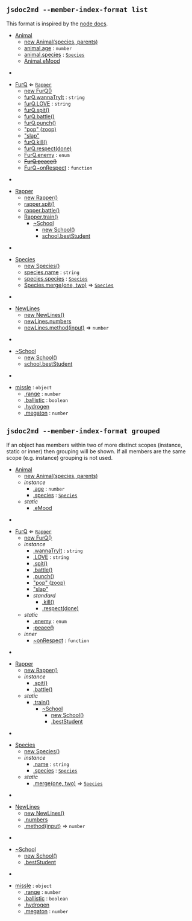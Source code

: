## `jsdoc2md --member-index-format list`
This format is inspired by the [node docs](http://nodejs.org/api/). 

* [Animal](#Animal)
  * [new Animal(species, parents)](#new_Animal_new)
  * [animal.age](#Animal+age) : <code>number</code>
  * [animal.species](#Animal+species) : <code>[Species](#Species)</code>
  * [Animal.eMood](#Animal.eMood)

-

* [FurQ](#FurQ) ⇐ <code>[Rapper](#Rapper)</code>
  * [new FurQ()](#new_FurQ_new)
  * [furQ.wannaTryIt](#FurQ+wannaTryIt) : <code>string</code>
  * [furQ.LOVE](#FurQ+LOVE) : <code>string</code>
  * [furQ.spit()](#FurQ+spit)
  * [furQ.battle()](#Rapper+battle)
  * [furQ.punch()](#FurQ+punch)
  * ["pop" (zoop)](#FurQ+event_pop)
  * ["slap"](#FurQ+event_slap)
  * [furQ.kill()](#FurQ+kill)
  * [furQ.respect(done)](#FurQ+respect)
  * [FurQ.enemy](#FurQ.enemy) : <code>enum</code>
  * ~~[FurQ.peace()](#FurQ.peace)~~
  * [FurQ~onRespect](#FurQ..onRespect) : <code>function</code>

-

* [Rapper](#Rapper)
  * [new Rapper()](#new_Rapper_new)
  * [rapper.spit()](#Rapper+spit)
  * [rapper.battle()](#Rapper+battle)
  * [Rapper.train()](#Rapper.train)
    * [~School](#Rapper.train..School)
      * [new School()](#new_Rapper.train..School_new)
      * [school.bestStudent](#Rapper.train..School+bestStudent)

-

* [Species](#Species)
  * [new Species()](#new_Species_new)
  * [species.name](#Species+name) : <code>string</code>
  * [species.species](#Species+species) : <code>[Species](#Species)</code>
  * [Species.merge(one, two)](#Species.merge) ⇒ <code>[Species](#Species)</code>

-

* [NewLines](#NewLines)
  * [new NewLines()](#new_NewLines_new)
  * [newLines.numbers](#NewLines+numbers)
  * [newLines.method(input)](#NewLines+method) ⇒ <code>number</code>

-

* [~School](#Rapper.train..School)
  * [new School()](#new_Rapper.train..School_new)
  * [school.bestStudent](#Rapper.train..School+bestStudent)

-


* [missle](#missle) : <code>object</code>
  * [.range](#missle.range) : <code>number</code>
  * [.ballistic](#missle.ballistic) : <code>boolean</code>
  * [.hydrogen](#missle.hydrogen)
  * [.megaton](#missle.megaton) : <code>number</code>


## `jsdoc2md --member-index-format grouped`
If an object has members within two of more distinct scopes (instance, static or inner) then grouping will be shown. If all members are the same scope (e.g. instance) grouping is not used. 

* [Animal](#Animal)
  * [new Animal(species, parents)](#new_Animal_new)
  * _instance_
    * [.age](#Animal+age) : <code>number</code>
    * [.species](#Animal+species) : <code>[Species](#Species)</code>
  * _static_
    * [.eMood](#Animal.eMood)

-

* [FurQ](#FurQ) ⇐ <code>[Rapper](#Rapper)</code>
  * [new FurQ()](#new_FurQ_new)
  * _instance_
    * [.wannaTryIt](#FurQ+wannaTryIt) : <code>string</code>
    * [.LOVE](#FurQ+LOVE) : <code>string</code>
    * [.spit()](#FurQ+spit)
    * [.battle()](#Rapper+battle)
    * [.punch()](#FurQ+punch)
    * ["pop" (zoop)](#FurQ+event_pop)
    * ["slap"](#FurQ+event_slap)
    * _standard_
      * [.kill()](#FurQ+kill)
      * [.respect(done)](#FurQ+respect)
  * _static_
    * [.enemy](#FurQ.enemy) : <code>enum</code>
    * ~~[.peace()](#FurQ.peace)~~
  * _inner_
    * [~onRespect](#FurQ..onRespect) : <code>function</code>

-

* [Rapper](#Rapper)
  * [new Rapper()](#new_Rapper_new)
  * _instance_
    * [.spit()](#Rapper+spit)
    * [.battle()](#Rapper+battle)
  * _static_
    * [.train()](#Rapper.train)
      * [~School](#Rapper.train..School)
        * [new School()](#new_Rapper.train..School_new)
        * [.bestStudent](#Rapper.train..School+bestStudent)

-

* [Species](#Species)
  * [new Species()](#new_Species_new)
  * _instance_
    * [.name](#Species+name) : <code>string</code>
    * [.species](#Species+species) : <code>[Species](#Species)</code>
  * _static_
    * [.merge(one, two)](#Species.merge) ⇒ <code>[Species](#Species)</code>

-

* [NewLines](#NewLines)
  * [new NewLines()](#new_NewLines_new)
  * [.numbers](#NewLines+numbers)
  * [.method(input)](#NewLines+method) ⇒ <code>number</code>

-

* [~School](#Rapper.train..School)
  * [new School()](#new_Rapper.train..School_new)
  * [.bestStudent](#Rapper.train..School+bestStudent)

-


* [missle](#missle) : <code>object</code>
  * [.range](#missle.range) : <code>number</code>
  * [.ballistic](#missle.ballistic) : <code>boolean</code>
  * [.hydrogen](#missle.hydrogen)
  * [.megaton](#missle.megaton) : <code>number</code>
